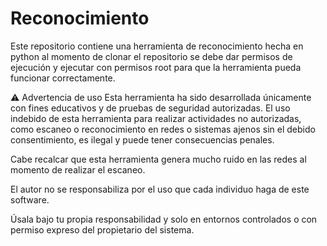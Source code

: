 # Reconocimiento
Este repositorio contiene una herramienta de reconocimiento hecha en python al momento de clonar el repositorio se debe dar permisos de ejecución
y ejecutar con permisos root para que la herramienta pueda funcionar correctamente.

⚠️ Advertencia de uso
Esta herramienta ha sido desarrollada únicamente con fines educativos y de pruebas de seguridad autorizadas.
El uso indebido de esta herramienta para realizar actividades no autorizadas, como escaneo o reconocimiento en redes o sistemas ajenos sin el debido consentimiento, es ilegal y puede tener consecuencias penales.

Cabe recalcar que esta herramienta genera mucho ruido en las redes al momento de realizar el escaneo.

El autor no se responsabiliza por el uso que cada individuo haga de este software.

Úsala bajo tu propia responsabilidad y solo en entornos controlados o con permiso expreso del propietario del sistema.
